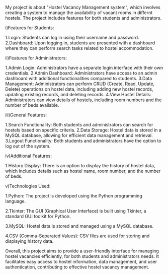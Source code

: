 My project is about "Hostel Vacancy Management system", which involves creating a system to manage the availability of vacant rooms in differnt hostels. The project includes features for both students and administrators.

i)Features for Students:

1.Login: Students can log in using their username and password.
2.Dashboard: Upon logging in, students are presented with a dashboard where they can perform search tasks related to hostel accommodation.

ii)Features for Administrators:

1.Admin Login: Administrators have a separate login interface with their own credentials.
2.Admin Dashboard: Administrators have access to an admin dashboard with additional functionalities compared to students.
3.Data Management: Administrators can perform CRUD (Create, Read, Update, Delete) operations on hostel data, including adding new hostel records, updating existing records, and deleting records.
4.View Hostel Details: Administrators can view details of hostels, including room numbers and the number of beds available.

iii)General Features:

1.Search Functionality: Both students and administrators can search for hostels based on specific criteria.
2.Data Storage: Hostel data is stored in a MySQL database, allowing for efficient data management and retrieval.
3.Logout Functionality: Both students and administrators have the option to log out of the system.

iv)Additional Features:

1.History Display: There is an option to display the history of hostel data, which includes details such as hostel name, room number, and the number of beds.

v)Technologies Used:

1.Python: The project is developed using the Python programming language.

2.Tkinter: The GUI (Graphical User Interface) is built using Tkinter, a standard GUI toolkit for Python.

3.MySQL: Hostel data is stored and managed using a MySQL database.

4.CSV (Comma-Separated Values): CSV files are used for storing and displaying history data.

Overall, this project aims to provide a user-friendly interface for managing hostel vacancies efficiently, for both students and administrators needs. It facilitates easy access to hostel information, data management, and user authentication, contributing to effective hostel vacancy management.



